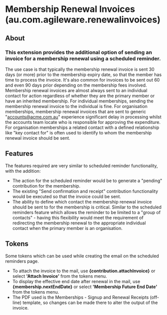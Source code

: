 # Membership Renewal Invoices (au.com.agileware.renewalinvoices)

About
-----

### This extension provides the additional option of sending an invoice for a membership renewal using a scheduled reminder. 

The use case is that typically the membership renewal invoice is sent 30 days (or more) prior to the membership expiry date, so that the member has time to process the invoice. It's also common for invoices to be sent out 60 and even 90 days prior depending on the membership fees involved.
Membership renewal invoices are almost always sent to an individual contact for action regardless of whether they are the primary member or have an inherited membership.
For individual memberships, sending the membership renewal invoice to the individual is fine.
For organisation memberships, membership renewal invoices that are sent to generic "accounts@acme.com.au" experience significant delay in processing whilst the accounts team locate who is responsible for approving the expenditure.
For organisation memberships a related contact with a defined relationship like "key contact for" is often used to identify to whom the membership renewal invoice should be sent.

Features
--------

The features required are very similar to scheduled reminder functionality, with the addition:

* The action for the scheduled reminder would be to generate a "pending" contribution for the membership.
* The existing "Send confirmation and receipt" contribution functionality would be executed so that the invoice could be sent.
* The ability to define which contact the membership renewal invoice should be sent to for the membership is critical. Similar to the scheduled reminders feature which allows the reminder to be limited to a "group of contacts" - having this flexibility would meet the requirement of redirecting the membership renewal to the appropriate individual contact when the primary member is an organisation.

Tokens
------

Some tokens which can be used while creating the email on the scheduled reminders page.

* To attach the invoice to the mail, use **{contribution.attachInvoice}** or select **'Attach Invoice'** from the tokens menu.
* To display the effective end date after renewal in the mail, use **{membership.nextEndDate}** or select **'Membership Future End Date'** from the tokens menu.
* The PDF used is the Memberships - Signup and Renewal Receipts (off-line) template, so changes can be made there to alter the output of the invoice.

